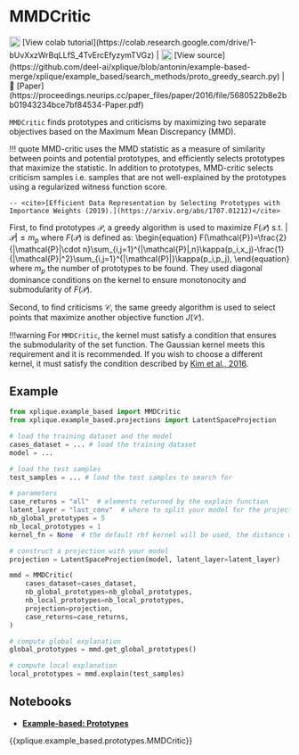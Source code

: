 # MMDCritic

<sub>
    <img src="https://upload.wikimedia.org/wikipedia/commons/d/d0/Google_Colaboratory_SVG_Logo.svg" width="20">
</sub>[View colab tutorial](https://colab.research.google.com/drive/1-bUvXxzWrBqLLfS_4TvErcEfyzymTVGz) |
<sub>
    <img src="https://upload.wikimedia.org/wikipedia/commons/9/91/Octicons-mark-github.svg" width="20">
</sub>[View source](https://github.com/deel-ai/xplique/blob/antonin/example-based-merge/xplique/example_based/search_methods/proto_greedy_search.py) |
📰 [Paper](https://proceedings.neurips.cc/paper_files/paper/2016/file/5680522b8e2bb01943234bce7bf84534-Paper.pdf)

`MMDCritic` finds prototypes and criticisms by maximizing two separate objectives based on the Maximum Mean Discrepancy (MMD).

!!! quote
    MMD-critic uses the MMD statistic as a measure of similarity between points and potential prototypes, and
    efficiently selects prototypes that maximize the statistic. In addition to prototypes, MMD-critic selects criticism samples i.e. samples that are not well-explained by the prototypes using a regularized witness function score.

    -- <cite>[Efficient Data Representation by Selecting Prototypes with Importance Weights (2019).](https://arxiv.org/abs/1707.01212)</cite>

First, to find prototypes $\mathcal{P}$, a greedy algorithm is used to maximize $F(\mathcal{P})$ s.t. $|\mathcal{P}| \le m_p$ where $F(\mathcal{P})$ is defined as:
\begin{equation}
    F(\mathcal{P})=\frac{2}{|\mathcal{P}|\cdot n}\sum_{i,j=1}^{|\mathcal{P}|,n}\kappa(p_i,x_j)-\frac{1}{|\mathcal{P}|^2}\sum_{i,j=1}^{|\mathcal{P}|}\kappa(p_i,p_j),
\end{equation}
where $m_p$ the number of prototypes to be found. They used diagonal dominance conditions on the kernel to ensure monotonocity and submodularity of $F(\mathcal{P})$. 

Second, to find criticisms $\mathcal{C}$, the same greedy algorithm is used to select points that maximize another objective function $J(\mathcal{C})$. 

!!!warning
    For `MMDCritic`, the kernel must satisfy a condition that ensures the submodularity of the set function. The Gaussian kernel meets this requirement and it is recommended. If you wish to choose a different kernel, it must satisfy the condition described by [Kim et al., 2016](https://proceedings.neurips.cc/paper_files/paper/2016/file/5680522b8e2bb01943234bce7bf84534-Paper.pdf).


## Example

```python
from xplique.example_based import MMDCritic
from xplique.example_based.projections import LatentSpaceProjection

# load the training dataset and the model
cases_dataset = ... # load the training dataset
model = ...

# load the test samples
test_samples = ... # load the test samples to search for

# parameters
case_returns = "all"  # elements returned by the explain function
latent_layer = "last_conv"  # where to split your model for the projection
nb_global_prototypes = 5
nb_local_prototypes = 1
kernel_fn = None  # the default rbf kernel will be used, the distance will be based on this

# construct a projection with your model
projection = LatentSpaceProjection(model, latent_layer=latent_layer)

mmd = MMDCritic(
    cases_dataset=cases_dataset,
    nb_global_prototypes=nb_global_prototypes,
    nb_local_prototypes=nb_local_prototypes,
    projection=projection,
    case_returns=case_returns,
)

# compute global explanation
global_prototypes = mmd.get_global_prototypes()

# compute local explanation
local_prototypes = mmd.explain(test_samples)
```

## Notebooks

- [**Example-based: Prototypes**](https://colab.research.google.com/drive/1-bUvXxzWrBqLLfS_4TvErcEfyzymTVGz)


{{xplique.example_based.prototypes.MMDCritic}}

[^1]: [Visual Explanations from Deep Networks via Gradient-based Localization (2016).](https://arxiv.org/abs/1610.02391)

